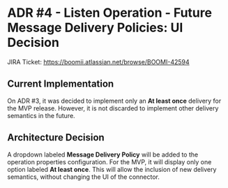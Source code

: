 # ADR #4 - Listen Operation - Future Message Delivery Policies: UI Decision

JIRA Ticket: https://boomii.atlassian.net/browse/BOOMI-42594

## Current Implementation

On ADR #3, it was decided to implement only an **At least once** delivery for the MVP release. However, it is not discarded to implement other delivery semantics in the future.

## Architecture Decision

A dropdown labeled **Message Delivery Policy** will be added to the operation properties configuration. 
For the MVP, it will display only one option labeled **At least once**. 
This will allow the inclusion of new delivery semantics, without changing the UI of the connector.

